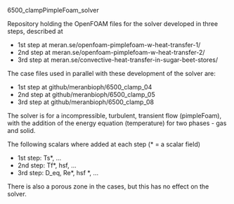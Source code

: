6500_clampPimpleFoam_solver

Repository holding the OpenFOAM files for the solver developed in three steps, described at
- 1st step at meran.se/openfoam-pimplefoam-w-heat-transfer-1/
- 2nd step at meran.se/openfoam-pimplefoam-w-heat-transfer-2/
- 3rd step at meran.se/convective-heat-transfer-in-sugar-beet-stores/

The case files used in parallel with these development of the solver are:
- 1st step at github/meranbioph/6500_clamp_04
- 2nd step at github/meranbioph/6500_clamp_05
- 3rd step at github/meranbioph/6500_clamp_08

The solver is for a incompressible, turbulent, transient flow (pimpleFoam), with the addition of the energy equation (temperature) for two phases - gas and solid.

The following scalars where added at each step (* = a scalar field)
- 1st step: Ts*, ...
- 2nd step: Tf*, hsf, ...
- 3rd step: D_eq, Re*, hsf *, ...

There is also a porous zone in the cases, but this has no effect on the solver.
